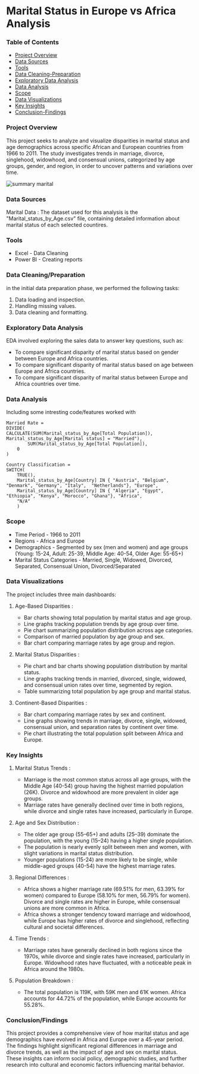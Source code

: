 # Marital Status in Europe vs Africa Analysis

### Table of Contents
- [Project Overview](#project-overview)
- [Data Sources](#data-sources)
- [Tools](#tools)
- [Data Cleaning-Preparation](#data-cleaningpreparation)
- [Exploratory Data Analysis](#exploratory-data-analysis)
- [Data Analysis](#data-analysis)
- [Scope](#scope)
- [Data Visualizations](#data-visualizations)
- [Key Insights](#key-insights)
- [Conclusion-Findings](#conclusionfindings)





### Project Overview

This project seeks to analyze and visualize disparities in marital status and age demographics across specific African and European countries from 1966 to 2011. The study investigates trends in marriage, divorce, singlehood, widowhood, and consensual unions, categorized by age groups, gender, and region, in order to uncover patterns and variations over time.

![summary marital](https://github.com/user-attachments/assets/2485c22f-fe3d-4363-a3c6-19613cef9627)

### Data Sources

Marital Data : The dataset used for this analysis is the "Marital_status_by_Age.csv" file, containing detailed information about marital status of each selected countires.

### Tools

- Excel - Data Cleaning
- Power BI - Creating reports


### Data Cleaning/Preparation
in the initial data preparation phase, we performed the following tasks:
1. Data loading and inspection.
2. Handling missing values.
3. Data cleaning and formatting.

### Exploratory Data Analysis

EDA involved exploring the sales data to answer key questions, such as:

- To compare significant disparity of marital status based on gender between Europe and Africa countries.
- To compare significant disparity of marital status based on age between Europe and Africa countries.
- To compare significant disparity of marital status between Europe and Africa countries over time.

### Data Analysis 

Including some intresting code/features worked with

```Power BI (DAX)
Married Rate = 
DIVIDE(
CALCULATE(SUM(Marital_status_by_Age[Total Population]), Marital_status_by_Age[Marital status] = "Married"),
        SUM(Marital_status_by_Age[Total Population]),
    0
)
```

```Power BI (DAX)
Country Classification = 
SWITCH(
    TRUE(),
    Marital_status_by_Age[Country] IN { "Austria", "Belgium", "Denmark", "Germany", "Italy",  "Netherlands"}, "Europe",
    Marital_status_by_Age[Country] IN { "Algeria", "Egypt", "Ethiopia", "Kenya", "Morocco", "Ghana"}, "Africa",
    "N/A"
    )
```



 ### Scope 

- Time Period - 1966 to 2011
- Regions - Africa and Europe
- Demographics - Segmented by sex (men and women) and age groups (Young: 15-24, Adult: 25-39, Middle Age: 40-54, Older Age: 55-65+)
- Marital Status Categories - Married, Single, Widowed, Divorced, Separated, Consensual Union, Divorced/Separated

### Data Visualizations

The project includes three main dashboards:

1.	Age-Based Disparities :
	  - Bar charts showing total population by marital status and age group.
	  - Line graphs tracking population trends by age group over time.
	  - Pie chart summarizing population distribution across age categories.
	  - Comparison of married population by age group and sex.
	  - Bar chart comparing marriage rates by age group and region.

2. Marital Status Disparities :
	  - Pie chart and bar charts showing population distribution by marital status.
	  - Line graphs tracking trends in married, divorced, single, widowed, and consensual union rates over time, segmented by region.
	  - Table summarizing total population by age group and marital status.
	  
3.  Continent-Based Disparities :
	  - Bar chart comparing marriage rates by sex and continent.
	  - Line graphs showing trends in marriage, divorce, single, widowed, consensual union, and separation rates by continent over time.
	  - Pie chart illustrating the total population split between Africa and Europe.


### Key Insights

1.  Marital Status Trends :
    - Marriage is the most common status across all age groups, with the Middle Age (40-54) group having the highest married population (26K). Divorce and widowhood are more prevalent in older age groups.
    - Marriage rates have generally declined over time in both regions, while divorce and single rates have increased, particularly in Europe.

2.  Age and Sex Distribution :
    - The older age group (55–65+) and adults (25–39) dominate the population, with the young (15–24) having a higher single population.
    - The population is nearly evenly split between men and women, with slight variations in marital status distribution.
    - Younger populations (15-24) are more likely to be single, while middle-aged groups (40-54) have the highest marriage rates.

3.  Regional Differences :
    - Africa shows a higher marriage rate (69.51% for men, 63.39% for women) compared to Europe (58.10% for men, 56.79% for women). Divorce and single rates are higher in Europe, while consensual unions are more common in Africa.
    -  Africa shows a stronger tendency toward marriage and widowhood, while Europe has higher rates of divorce and singlehood, reflecting cultural and societal differences.

4.  Time Trends :
    - Marriage rates have generally declined in both regions since the 1970s, while divorce and single rates have increased, particularly in Europe. Widowhood rates have fluctuated, with a noticeable peak in Africa around the 1980s.
5.  Population Breakdown :
    - The total population is 119K, with 59K men and 61K women. Africa accounts for 44.72% of the population, while Europe accounts for 55.28%.
 
 
### Conclusion/Findings

This project provides a comprehensive view of how marital status and age demographics have evolved in Africa and Europe over a 45-year period. The findings highlight significant regional differences in marriage and divorce trends, as well as the impact of age and sex on marital status. These insights can inform social policy, demographic studies, and further research into cultural and economic factors influencing marital behavior.
